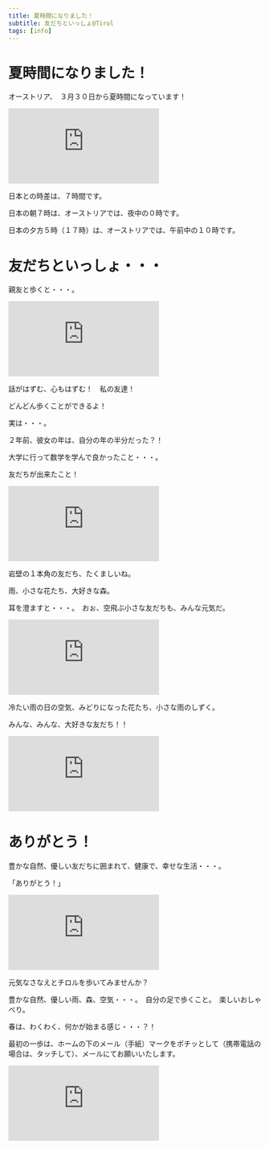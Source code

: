 ```yaml
---
title: 夏時間になりました！
subtitle: 友だちといっしょ@Tirol
tags: [info]
---
```


# 夏時間になりました！

オーストリア、　３月３０日から夏時間になっています！

![20250319annasaeule](https://piwigo.schickl.de/i.php?/upload/2025/03/22/20250322073817-bfdc71a4-me.jpg)

日本との時差は、７時間です。

日本の朝７時は、オーストリアでは、夜中の０時です。

日本の夕方５時（１７時）は、オーストリアでは、午前中の１０時です。


# 友だちといっしょ・・・

親友と歩くと・・・。

![20250327brunstkopf-christina](https://piwigo.schickl.de/i.php?/upload/2025/04/01/20250401162217-d7a2aa85-me.jpg)

話がはずむ、心もはずむ！　私の友達！

どんどん歩くことができるよ！

実は・・・。

２年前、彼女の年は、自分の年の半分だった？！

大学に行って数学を学んで良かったこと・・・。

友だちが出来たこと！

![20250328ein-horn-gemse](https://piwigo.schickl.de/i.php?/upload/2025/04/01/20250401162438-3a7a4548-me.jpg)

岩壁の１本角の友だち、たくましいね。

雨、小さな花たち、大好きな森。

耳を澄ますと・・・。　おぉ、空飛ぶ小さな友だちも、みんな元気だ。

![20250329wald-regen-blumen](https://piwigo.schickl.de/i.php?/upload/2025/04/01/20250401161807-599f7569-me.jpg)

冷たい雨の日の空気、みどりになった花たち、小さな雨のしずく。

みんな、みんな、大好きな友だち！！

![20250329chrisimasrose-grüne](https://piwigo.schickl.de/i.php?/upload/2025/04/01/20250401161943-74a8a67f-me.jpg)


# ありがとう！

豊かな自然、優しい友だちに囲まれて、健康で、幸せな生活・・・。

「ありがとう！」

![20250328gemse](https://piwigo.schickl.de/i.php?/upload/2025/04/01/20250401162515-bd1bf18a-me.jpg)

元気なさなえとチロルを歩いてみませんか？

豊かな自然、優しい雨、森、空気・・・。　自分の足で歩くこと。　楽しいおしゃべり。

春は、わくわく、何かが始まる感じ・・・？！

最初の一歩は、ホームの下のメール（手紙）マークをポチッとして（携帯電話の場合は、タッチして）、メールにてお願いいたします。

![20250329kleineblumen](https://piwigo.schickl.de/i.php?/upload/2025/04/01/20250401161848-4fd5e122-me.jpg)
